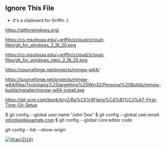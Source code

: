 ## Ignore This File

- It's a clipboard for Griffin :)

https://gitforwindows.org/

https://cs.msutexas.edu/~griffin/zcloud/zcloud-files/git_for_windows_2_16_20.png

https://cs.msutexas.edu/~griffin/zcloud/zcloud-files/git_for_windows_repo_2_16_20.png


https://sourceforge.net/projects/mingw-w64/

https://sourceforge.net/projects/mingw-w64/files/Toolchains%20targetting%20Win32/Personal%20Builds/mingw-builds/installer/mingw-w64-install.exe

https://git-scm.com/book/tr/v2/Ba%C5%9Flang%C4%B1%C3%A7-First-Time-Git-Setup

$ git config --global user.name "John Doe"
$ git config --global user.email johndoe@example.com
$ git config --global core.editor code

git config --list --show-origin

<a href="https://www.codecogs.com/eqnedit.php?latex=\frac{2}{4}" target="_blank"><img src="https://latex.codecogs.com/gif.latex?\frac{2}{4}" title="\frac{2}{4}" /></a>
